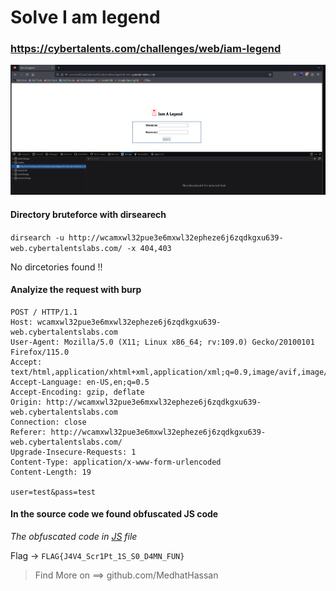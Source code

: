 # Solve I am legend 
### https://cybertalents.com/challenges/web/iam-legend
![alt text](image.png)

#### Directory bruteforce with dirsearech
`dirsearch -u http://wcamxwl32pue3e6mxwl32epheze6j6zqdkgxu639-web.cybertalentslabs.com/ -x 404,403`

No dircetories found !!

#### Analyize the request with burp 
```
POST / HTTP/1.1
Host: wcamxwl32pue3e6mxwl32epheze6j6zqdkgxu639-web.cybertalentslabs.com
User-Agent: Mozilla/5.0 (X11; Linux x86_64; rv:109.0) Gecko/20100101 Firefox/115.0
Accept: text/html,application/xhtml+xml,application/xml;q=0.9,image/avif,image/webp,*/*;q=0.8
Accept-Language: en-US,en;q=0.5
Accept-Encoding: gzip, deflate
Origin: http://wcamxwl32pue3e6mxwl32epheze6j6zqdkgxu639-web.cybertalentslabs.com
Connection: close
Referer: http://wcamxwl32pue3e6mxwl32epheze6j6zqdkgxu639-web.cybertalentslabs.com/
Upgrade-Insecure-Requests: 1
Content-Type: application/x-www-form-urlencoded
Content-Length: 19

user=test&pass=test

```
#### In the source code we found obfuscated JS code 
*The obfuscated code in [JS](js.txt) file*

Flag -> `FLAG{J4V4_Scr1Pt_1S_S0_D4MN_FUN}`

>Find More on ==> github.com/MedhatHassan 
